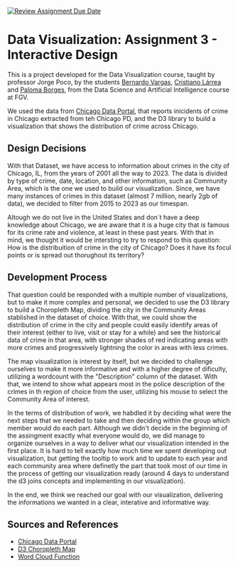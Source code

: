 [![Review Assignment Due Date](https://classroom.github.com/assets/deadline-readme-button-24ddc0f5d75046c5622901739e7c5dd533143b0c8e959d652212380cedb1ea36.svg)](https://classroom.github.com/a/CxFZefIP)
# Data Visualization: Assignment 3 - Interactive Design

This is a project developed for the Data Visualization course, taught by professor Jorge Poco, by the students [Bernardo Vargas](https://github.com/bernardvma), [Cristiano Lárrea](https://github.com/cristianolarrea) and [Paloma Borges](https://github.com/palomavb), from the Data Science and Artificial Intelligence course at FGV.

We used the data from [Chicago Data Portal](https://data.cityofchicago.org/Public-Safety/Crimes-2001-to-Present/ijzp-q8t2), that reports inicidents of crime in Chicago extracted from teh Chicago PD, and the D3 library to build a visualization that shows the distribution of crime across Chicago.

## Design Decisions

With that Dataset, we have access to information about crimes in the city of Chicago, IL, from the years of 2001 all the way to 2023. The data is divided by type of crime, date, location, and other information, such as Community Area, which is the one we used to build our visualization. Since, we have many instances of crimes in this dataset (almost 7 million, nearly 2gb of data), we decided to filter from 2015 to 2023 as our timespan.

Altough we do not live in the United States and don´t have a deep knowledge about Chicago, we are aware that it is a huge city that is famous for its crime rate and violence, at least in these past years. With that in mind, we thought it would be intersting to try to respond to this question: How is the distribuition of crime in the city of Chicago? Does it have its focul points or is spread out thorughout its territory?

## Development Process

That question could be responded with a multiple number of visualizations, but to make it more complex and personal, we decided to use the D3 library to build a Choropleth Map, dividing the city in the Community Areas stablished in the dataset of choice. With that, we could show the distribution of crime in the city and people could easily identify areas of their interest (either to live, visit or stay for a while) and see the historical data of crime in that area, with stronger shades of red indicating areas with more crimes and progressively lightning the color in areas with less crimes.

The map visualization is interest by itself, but we decided to challenge ourselves to make it more informative and with a higher degree of dificulty, utilizing a wordcount with the "Description" column of the dataset. With that, we intend to show what appears most in the police description of the crimes in th region of choice from the user, utilizing his mouse to select the Community Area of interest.

In the terms of distribution of work, we habdled it by deciding what were the next steps that we needed to take and then deciding within the group which member would do each part. Although we didn't decide in the beginning of the assingment exactly what everyone would do, we did manage to organize ourselves in a way to deliver what our visualization intended in the first place. It is hard to tell exactly how much time we spent developing out visualization, but getting the tooltip to work and to update to each year and each community area where definetly the part that took most of our time in the process of getting our visualization ready (around 4 days to understand the d3 joins concepts and implementing in our visualization).

In the end, we think we reached our goal with our visualization, delivering the informations we wanted in a clear, interative and informative way.

## Sources and References
- [Chicago Data Portal](https://data.cityofchicago.org/Public-Safety/Crimes-2001-to-Present/ijzp-q8t2)
- [D3 Choropleth Map](https://observablehq.com/@chagel/d3-choropleth)
- [Word Cloud Function](https://observablehq.com/@d3/word-cloud)
